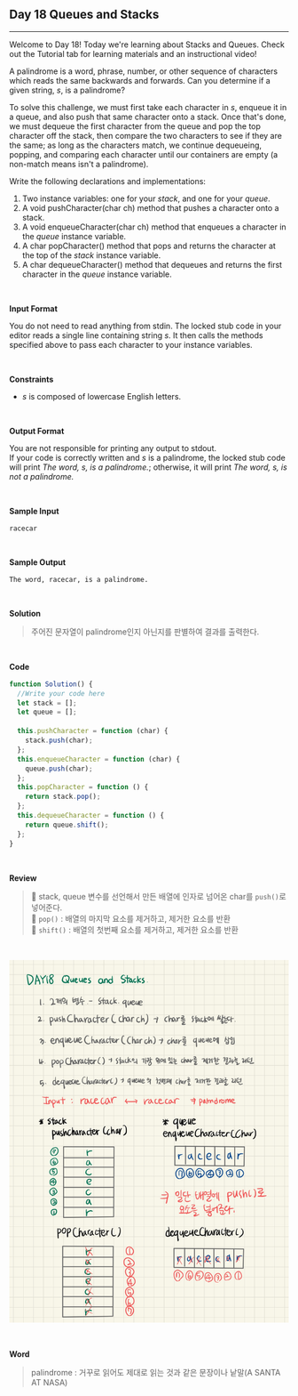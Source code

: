 ## Day 18 Queues and Stacks

---

Welcome to Day 18! Today we're learning about Stacks and Queues. Check out the Tutorial tab for learning materials and an instructional video!

A palindrome is a word, phrase, number, or other sequence of characters which reads the same backwards and forwards. Can you determine if a given string, _s_, is a palindrome?

To solve this challenge, we must first take each character in _s_, enqueue it in a queue, and also push that same character onto a stack. Once that's done, we must dequeue the first character from the queue and pop the top character off the stack, then compare the two characters to see if they are the same; as long as the characters match, we continue dequeueing, popping, and comparing each character until our containers are empty (a non-match means isn't a palindrome).

Write the following declarations and implementations:

1. Two instance variables: one for your _stack_, and one for your _queue_.
2. A void pushCharacter(char ch) method that pushes a character onto a stack.
3. A void enqueueCharacter(char ch) method that enqueues a character in the _queue_ instance variable.
4. A char popCharacter() method that pops and returns the character at the top of the _stack_ instance variable.
5. A char dequeueCharacter() method that dequeues and returns the first character in the _queue_ instance variable.

<br />

**Input Format**

You do not need to read anything from stdin. The locked stub code in your editor reads a single line containing string _s_. It then calls the methods specified above to pass each character to your instance variables.

<br />

**Constraints**

- _s_ is composed of lowercase English letters.

<br />

**Output Format**

You are not responsible for printing any output to stdout.  
If your code is correctly written and _s_ is a palindrome, the locked stub code will print _The word, s, is a palindrome._; otherwise, it will print _The word, s, is not a palindrome._

<br />

**Sample Input**

```
racecar
```

<br />

**Sample Output**

```
The word, racecar, is a palindrome.
```

<br />

**Solution**

> 주어진 문자열이 palindrome인지 아닌지를 판별하여 결과를 출력한다.

<br />

**Code**

```javascript
function Solution() {
  //Write your code here
  let stack = [];
  let queue = [];

  this.pushCharacter = function (char) {
    stack.push(char);
  };
  this.enqueueCharacter = function (char) {
    queue.push(char);
  };
  this.popCharacter = function () {
    return stack.pop();
  };
  this.dequeueCharacter = function () {
    return queue.shift();
  };
}
```

<br />

**Review**

> 🔹 stack, queue 변수를 선언해서 만든 배열에 인자로 넘어온 char를 `push()`로 넣어준다.  
> 🔹 `pop()` : 배열의 마지막 요소를 제거하고, 제거한 요소를 반환  
> 🔹 `shift()` : 배열의 첫번째 요소를 제거하고, 제거한 요소를 반환

<br />

![day18.png](../image/day18.jpg)

<br />

**Word**

> palindrome : 거꾸로 읽어도 제대로 읽는 것과 같은 문장이나 낱말(A SANTA AT NASA)
